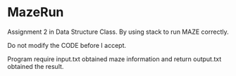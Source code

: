 # MazeRun
Assignment 2 in Data Structure Class. By using stack to run MAZE correctly.


Do not modify the CODE before I accept.

Program require input.txt obtained maze information and return output.txt obtained the result.

